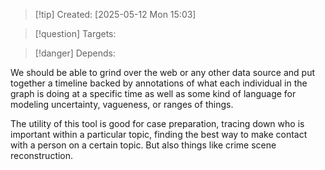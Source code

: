 
>[!tip] Created: [2025-05-12 Mon 15:03]

>[!question] Targets: 

>[!danger] Depends: 

We should be able to grind over the web or any other data source and put together a timeline backed by annotations of what each individual in the graph is doing at a specific time as well as some kind of language for modeling uncertainty, vagueness, or ranges of things. 

The utility of this tool is good for case preparation, tracing down who is important within a particular topic, finding the best way to make contact with a person on a certain topic. But also things like crime scene reconstruction. 